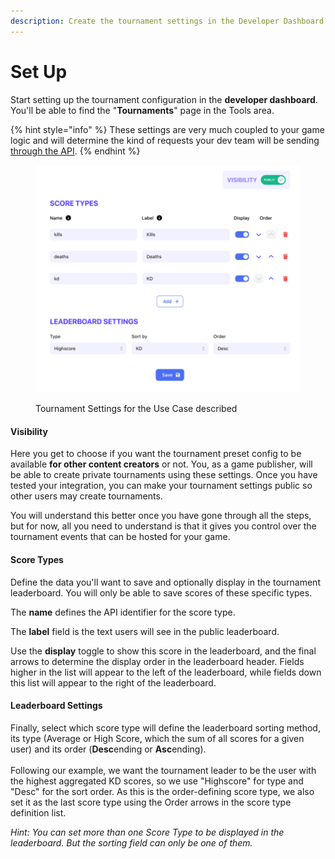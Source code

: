 ```yaml
---
description: Create the tournament settings in the Developer Dashboard
---
```


# Set Up

Start setting up the tournament configuration in the **developer dashboard**. You'll be able to find the "**Tournaments**" page in the Tools area.&#x20;

{% hint style="info" %}
These settings are very much coupled to your game logic and will determine the kind of requests your dev team will be sending[ through the API](../../api-docs/api-docs-1/tournaments-api.md).
{% endhint %}

<figure><img src="../../.gitbook/assets/Screenshot 2023-01-09 at 21.02.42.png" alt=""><figcaption><p>Tournament Settings for the Use Case described</p></figcaption></figure>

#### Visibility

Here you get to choose if you want the tournament preset config to be available **for other content creators** or not. You, as a game publisher, will be able to create private tournaments using these settings. Once you have tested your integration, you can make your tournament settings public so other users may create tournaments.&#x20;

You will understand this better once you have gone through all the steps, but for now, all you need to understand is that it gives you control over the tournament events that can be hosted for your game.

#### Score Types

Define the data you'll want to save and optionally display in the tournament leaderboard. You will only be able to save scores of these specific types.

The **name** defines the API identifier for the score type.&#x20;

The **label** field is the text users will see in the public leaderboard.&#x20;

Use the **display** toggle to show this score in the leaderboard, and the final arrows to determine the display order in the leaderboard header. Fields higher in the list will appear to the left of the leaderboard, while fields down this list will appear to the right of the leaderboard.

#### Leaderboard Settings

Finally, select which score type will define the leaderboard sorting method, its type (Average or High Score, which the sum of all scores for a given user) and its order (**Desc**ending or **Asc**ending).\
\
Following our example, we want the tournament leader to be the user with the highest aggregated KD scores, so we use "Highscore" for type and "Desc" for the sort order. As this is the order-defining score type, we also set it as the last score type using the Order arrows in the score type definition list.



_Hint: You can set more than one Score Type to be displayed in the leaderboard. But the sorting field can only be one of them._
